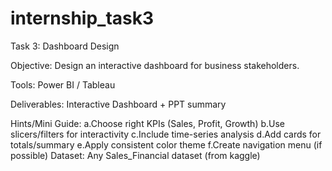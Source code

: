 # internship_task3

Task 3: Dashboard Design

Objective: Design an interactive dashboard for business stakeholders.

Tools: Power BI / Tableau

Deliverables: Interactive Dashboard + PPT summary

Hints/Mini Guide:
a.Choose right KPIs (Sales, Profit, Growth)
b.Use slicers/filters for interactivity
c.Include time-series analysis
d.Add cards for totals/summary
e.Apply consistent color theme
f.Create navigation menu (if possible)
Dataset: Any Sales_Financial dataset (from kaggle)
